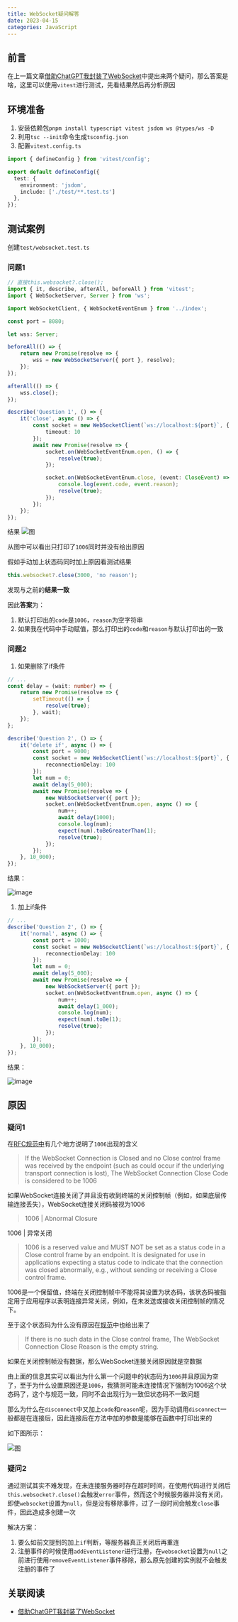 ```yaml
---
title: WebSocket疑问解答
date: 2023-04-15
categories: JavaScript
---
```


## 前言

在上一篇文章[借助ChatGPT我封装了WebSocket](https://zjgyb.github.io/views/js/2023/2023-04-11.html)中提出来两个疑问，那么答案是啥，这里可以使用`vitest`进行测试，先看结果然后再分析原因

## 环境准备

1. 安装依赖包`pnpm install typescript vitest jsdom ws @types/ws -D`
2. 利用`tsc --init`命令生成`tsconfig.json`
3. 配置`vitest.config.ts`

```ts
import { defineConfig } from 'vitest/config';

export default defineConfig({
  test: {
    environment: 'jsdom',
    include: ['./test/**.test.ts']
  },
});
```

## 测试案例

创建`test/websocket.test.ts`

### 问题1

```ts
// 直接this.websocket?.close();
import { it, describe, afterAll, beforeAll } from 'vitest';
import { WebSocketServer, Server } from 'ws';

import WebSocketClient, { WebSocketEventEnum } from '../index';

const port = 8080;

let wss: Server;

beforeAll(() => {
    return new Promise(resolve => {
        wss = new WebSocketServer({ port }, resolve);
    });
});

afterAll(() => {
    wss.close();
});

describe('Question 1', () => {
    it('close', async () => {
        const socket = new WebSocketClient(`ws://localhost:${port}`, {
            timeout: 10
        });
        await new Promise(resolve => {
            socket.on(WebSocketEventEnum.open, () => {
                resolve(true);
            });

            socket.on(WebSocketEventEnum.close, (event: CloseEvent) => {
                console.log(event.code, event.reason);
                resolve(true);
            });
        });
    });
});
```

结果
![图](./img/websocket_close.png)

从图中可以看出只打印了`1006`同时并没有给出原因

假如手动加上状态码同时加上原因看测试结果

```ts
this.websocket?.close(3000, 'no reason');
```

发现与之前的**结果一致**

因此**答案**为：

1. 默认打印出的`code`是`1006`，`reason`为空字符串
2. 如果我在代码中手动赋值，那么打印出的`code`和`reason`与默认打印出的一致

### 问题2

1. 如果删除了if条件

```ts
// ...
const delay = (wait: number) => {
    return new Promise(resolve => {
        setTimeout(() => {
            resolve(true);
        }, wait);
    });
};

describe('Question 2', () => {
    it('delete if', async () => {
        const port = 9000;
        const socket = new WebSocketClient(`ws://localhost:${port}`, {
            reconnectionDelay: 100
        });
        let num = 0;
        await delay(5_000);
        await new Promise(resolve => {
            new WebSocketServer({ port });
            socket.on(WebSocketEventEnum.open, async () => {
                num++;
                await delay(1000);
                console.log(num);
                expect(num).toBeGreaterThan(1);
                resolve(true);
            });
        });
    }, 10_000);
});
```

结果：

![image](./img/websocket_q2_1.png)

1. 加上if条件

```ts
// ...
describe('Question 2', () => {
    it('normal', async () => {
        const port = 1000;
        const socket = new WebSocketClient(`ws://localhost:${port}`, {
            reconnectionDelay: 100
        });
        let num = 0;
        await delay(5_000);
        await new Promise(resolve => {
            new WebSocketServer({ port });
            socket.on(WebSocketEventEnum.open, async () => {
                num++;
                await delay(1_000);
                console.log(num);
                expect(num).toBe(1);
                resolve(true);
            });
        });
    }, 10_000);
});
```

结果：

![image](./img/websocket_q2_2.png)

## 原因

### 疑问1

在[RFC规范中](https://www.rfc-editor.org/rfc/rfc6455.html#section-7.1.5)有几个地方说明了`1006`出现的含义

> If the WebSocket Connection is Closed and no Close control frame was received by the endpoint (such as could occur if the underlying transport connection is lost), The WebSocket Connection Close Code is considered to be 1006

如果WebSocket连接关闭了并且没有收到终端的关闭控制帧（例如，如果底层传输连接丢失），WebSocket连接关闭码被视为1006

> 1006 | Abnormal Closure

1006 | 异常关闭

> 1006 is a reserved value and MUST NOT be set as a status code in a Close control frame by an endpoint. It is designated for use in applications expecting a status code to indicate that the connection was closed abnormally, e.g., without sending or receiving a Close control frame.

1006是一个保留值，终端在关闭控制帧中不能将其设置为状态码，该状态码被指定用于应用程序以表明连接异常关闭，例如，在未发送或接收关闭控制帧的情况下。

至于这个状态码为什么没有原因在[规范](https://www.rfc-editor.org/rfc/rfc6455.html#section-7.1.6)中也给出来了

> If there is no such data in the Close control frame, The WebSocket Connection Close Reason is the empty string.

如果在关闭控制帧没有数据，那么WebSocket连接关闭原因就是空数据

由上面的信息其实可以看出为什么第一个问题中的状态码为`1006`并且原因为空了，至于为什么设置原因还是`1006`，我猜测可能未连接情况下强制为1006这个状态码了，这个与规范一致，同时不会出现行为一致但状态码不一致问题

那么为什么在`disconnect`中又加上`code`和`reason`呢，因为手动调用`disconnect`一般都是在连接后，因此连接后在方法中加的参数是能够在函数中打印出来的

如下图所示：

![图](./img/ws_disconnect.png)

### 疑问2

通过测试其实不难发现，在未连接服务器时存在超时时间，在使用代码进行关闭后`this.websocket?.close()`会触发`error`事件，然而这个时候服务器并没有关闭，即使`websocket`设置为`null`，但是没有移除事件，过了一段时间会触发`close`事件，因此造成多创建一次

解决方案：

1. 要么如前文提到的加上`if`判断，等服务器真正关闭后再重连
2. 注册事件的时候使用`addEventListener`进行注册，在`websocket`设置为`null`之前进行使用`removeEventListener`事件移除，那么原先创建的实例就不会触发注册的事件了

## 关联阅读

- [借助ChatGPT我封装了WebSocket](https://zjgyb.github.io/views/js/2023/2023-04-11.html)
